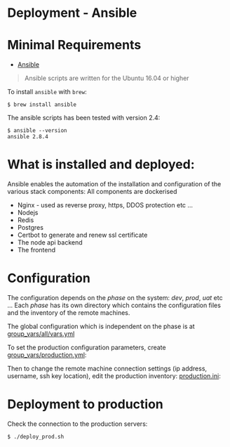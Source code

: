 Deployment - Ansible
==========

# Minimal Requirements

* [Ansible](http://www.ansible.com/)

> Ansible scripts are written for the Ubuntu 16.04 or higher 

To install `ansible` with `brew`:
 
 ```
$ brew install ansible
 ```

The ansible scripts has been tested with version 2.4:
 ```
 $ ansible --version
ansible 2.8.4

 ```
# What is installed and deployed:

Ansible enables the automation of the installation and configuration of the various stack components:
All components are dockerised

* Nginx - used as reverse proxy, https, DDOS protection etc ...
* Nodejs
* Redis
* Postgres
* Certbot to generate and renew ssl certificate
* The node api backend
* The frontend

# Configuration

The configuration depends on the *phase* on the system: *dev*, *prod*, *uat* etc ...
Each *phase* has its own directory which contains the configuration files and the inventory of the remote machines.

The global configuration which is independent on the phase is at [group_vars/all/vars.yml](group_vars/all/vars.yml)

To set the production configuration parameters, create [group_vars/production.yml](group_vars/production.yml):

Then to change the remote machine connection settings (ip address, username, ssh key location), edit the production inventory: [production.ini](production.ini):

# Deployment to production

Check the connection to the production servers:

    $ ./deploy_prod.sh